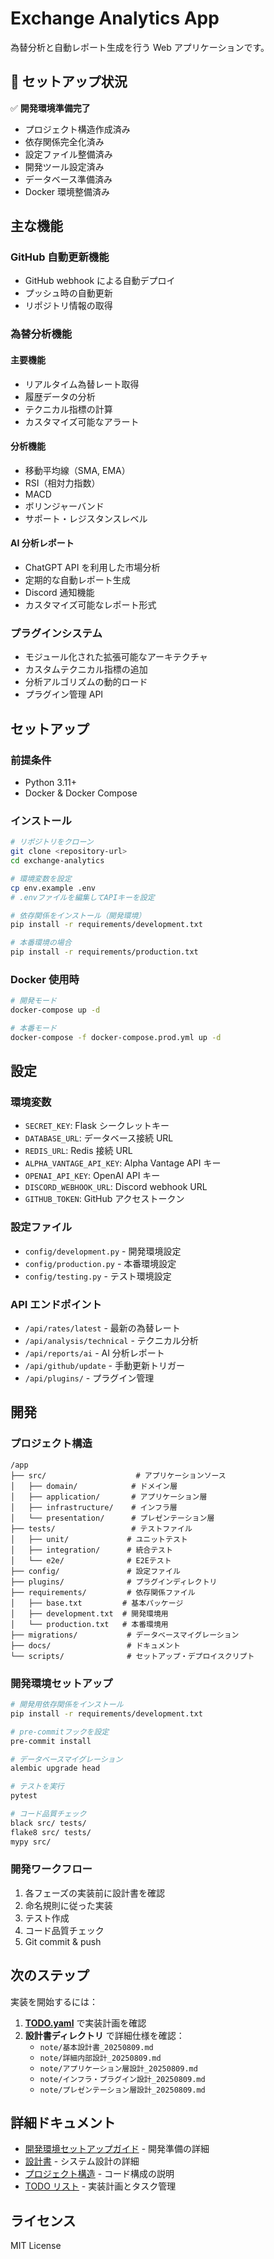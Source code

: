 # Exchange Analytics App

為替分析と自動レポート生成を行う Web アプリケーションです。

## 🚀 セットアップ状況

✅ **開発環境準備完了**

- プロジェクト構造作成済み
- 依存関係完全化済み
- 設定ファイル整備済み
- 開発ツール設定済み
- データベース準備済み
- Docker 環境整備済み

## 主な機能

### GitHub 自動更新機能

- GitHub webhook による自動デプロイ
- プッシュ時の自動更新
- リポジトリ情報の取得

### 為替分析機能

#### 主要機能

- リアルタイム為替レート取得
- 履歴データの分析
- テクニカル指標の計算
- カスタマイズ可能なアラート

#### 分析機能

- 移動平均線（SMA, EMA）
- RSI（相対力指数）
- MACD
- ボリンジャーバンド
- サポート・レジスタンスレベル

#### AI 分析レポート

- ChatGPT API を利用した市場分析
- 定期的な自動レポート生成
- Discord 通知機能
- カスタマイズ可能なレポート形式

### プラグインシステム

- モジュール化された拡張可能なアーキテクチャ
- カスタムテクニカル指標の追加
- 分析アルゴリズムの動的ロード
- プラグイン管理 API

## セットアップ

### 前提条件

- Python 3.11+
- Docker & Docker Compose

### インストール

```bash
# リポジトリをクローン
git clone <repository-url>
cd exchange-analytics

# 環境変数を設定
cp env.example .env
# .envファイルを編集してAPIキーを設定

# 依存関係をインストール（開発環境）
pip install -r requirements/development.txt

# 本番環境の場合
pip install -r requirements/production.txt
```

### Docker 使用時

```bash
# 開発モード
docker-compose up -d

# 本番モード
docker-compose -f docker-compose.prod.yml up -d
```

## 設定

### 環境変数

- `SECRET_KEY`: Flask シークレットキー
- `DATABASE_URL`: データベース接続 URL
- `REDIS_URL`: Redis 接続 URL
- `ALPHA_VANTAGE_API_KEY`: Alpha Vantage API キー
- `OPENAI_API_KEY`: OpenAI API キー
- `DISCORD_WEBHOOK_URL`: Discord webhook URL
- `GITHUB_TOKEN`: GitHub アクセストークン

### 設定ファイル

- `config/development.py` - 開発環境設定
- `config/production.py` - 本番環境設定
- `config/testing.py` - テスト環境設定

### API エンドポイント

- `/api/rates/latest` - 最新の為替レート
- `/api/analysis/technical` - テクニカル分析
- `/api/reports/ai` - AI 分析レポート
- `/api/github/update` - 手動更新トリガー
- `/api/plugins/` - プラグイン管理

## 開発

### プロジェクト構造

```
/app
├── src/                    # アプリケーションソース
│   ├── domain/            # ドメイン層
│   ├── application/       # アプリケーション層
│   ├── infrastructure/    # インフラ層
│   └── presentation/      # プレゼンテーション層
├── tests/                 # テストファイル
│   ├── unit/             # ユニットテスト
│   ├── integration/      # 統合テスト
│   └── e2e/              # E2Eテスト
├── config/               # 設定ファイル
├── plugins/              # プラグインディレクトリ
├── requirements/         # 依存関係ファイル
│   ├── base.txt         # 基本パッケージ
│   ├── development.txt  # 開発環境用
│   └── production.txt   # 本番環境用
├── migrations/           # データベースマイグレーション
├── docs/                 # ドキュメント
└── scripts/              # セットアップ・デプロイスクリプト
```

### 開発環境セットアップ

```bash
# 開発用依存関係をインストール
pip install -r requirements/development.txt

# pre-commitフックを設定
pre-commit install

# データベースマイグレーション
alembic upgrade head

# テストを実行
pytest

# コード品質チェック
black src/ tests/
flake8 src/ tests/
mypy src/
```

### 開発ワークフロー

1. 各フェーズの実装前に設計書を確認
2. 命名規則に従った実装
3. テスト作成
4. コード品質チェック
5. Git commit & push

## 次のステップ

実装を開始するには：

1. **[TODO.yaml](TODO.yaml)** で実装計画を確認
2. **設計書ディレクトリ** で詳細仕様を確認：
   - `note/基本設計書_20250809.md`
   - `note/詳細内部設計_20250809.md`
   - `note/アプリケーション層設計_20250809.md`
   - `note/インフラ・プラグイン設計_20250809.md`
   - `note/プレゼンテーション層設計_20250809.md`

## 詳細ドキュメント

- [開発環境セットアップガイド](DEVELOPMENT_SETUP.md) - 開発準備の詳細
- [設計書](DESIGN.md) - システム設計の詳細
- [プロジェクト構造](PROJECT_STRUCTURE.md) - コード構成の説明
- [TODO リスト](TODO.yaml) - 実装計画とタスク管理

## ライセンス

MIT License
